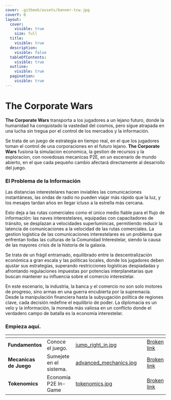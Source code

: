 ```yaml
---
cover: .gitbook/assets/banner-tcw.jpg
coverY: 0
layout:
  cover:
    visible: true
    size: full
  title:
    visible: true
  description:
    visible: false
  tableOfContents:
    visible: true
  outline:
    visible: true
  pagination:
    visible: true
---
```


# **The Corporate Wars**

**The Corporate Wars** transporta a los jugadores a un lejano futuro, donde la humanidad ha conquistado la vastedad del cosmos, pero sigue atrapada en una lucha sin tregua por el control de los mercados y la información.

Se trata de un juego de estrategia en tiempo real, en el que los jugadores toman el control de una corporaciones en el futuro lejano. **The Corporate Wars** fusiona la simulacion economica, la gestion de recursos y la exploracion, con novedosas mecanicas P2E, en un escenario de mundo abierto, en el que cada pequeño cambio afectará directamente al desarrollo del juego.

### El Problema de la Información

Las distancias interestelares hacen inviables las comunicaciones instantáneas, las ondas de radio no pueden viajar más rápido que la luz, y los mesajes tardan años en llegar icluso a la estrella más cercana.&#x20;

Esto deja a las rutas comerciales como el único medio fiable para el flujo de información: las naves interestelares, equipadas con capacitadores de tránsito, se desplazan a velocidades superlumincas, permitiendo reducir la latencia de comunicaciones a la velocidad de las rutas comerciales. La gestion logistica de las comunicaciones interestelares es un problema que enfrentan todas las culturas de la Comunidad Interestelar, siendo la causa de las mayores crisis de la historia de la galaxia.

Se trata de un frágil entramado, equilibrado entre la descentralización económica a gran escala y las politicas locales, donde los jugadores deben ajustar sus estrategias, superando restricciones logísticas despiadadas y afrontando regulaciones impuestas por potencias interplanetarias que buscan mantener su influencia sobre el comercio interestelar.

En este escenario, la industria, la banca y el comercio no son solo motores de progreso, sino armas en una guerra encubierta por la supremacía. Desde la manipulación financiera hasta la subyugación política de regiones clave, cada decisión redefine el equilibrio de poder. La diplomacia es un velo y la información, la moneda más valiosa en un conflicto donde el verdadero campo de batalla es la economía interestelar.

### Empieza aquí.

<table data-view="cards"><thead><tr><th></th><th></th><th data-hidden data-card-cover data-type="files"></th><th data-hidden></th><th data-hidden data-card-target data-type="content-ref"></th></tr></thead><tbody><tr><td><strong>Fundamentos</strong></td><td>Conoce el juego.</td><td><a href=".gitbook/assets/jump_right_in.jpg">jump_right_in.jpg</a></td><td></td><td><a href="broken-reference">Broken link</a></td></tr><tr><td><strong>Mecanicas de Juego</strong></td><td>Sumejete en el sistema.</td><td><a href=".gitbook/assets/advanced_mechanics.jpg">advanced_mechanics.jpg</a></td><td></td><td><a href="broken-reference">Broken link</a></td></tr><tr><td><strong>Tokenomics</strong></td><td>Economia P2E In-Game</td><td><a href=".gitbook/assets/tokenomics.jpg">tokenomics.jpg</a></td><td></td><td><a href="broken-reference">Broken link</a></td></tr></tbody></table>

